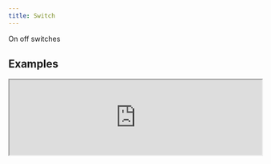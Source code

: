 ```yaml
---
title: Switch
---
```

On off switches

## Examples

<div><iframe style="width: 100%; margin: 0;" src="http://ui-demos.blankapp.org/switch-example" scrolling="no" /></div>

```jsx
<Switch />
```

## States

### Disabled

<div><iframe style="width: 100%; margin: 0;" src="http://ui-demos.blankapp.org/switch-state-disabled" scrolling="no" /></div>

```jsx
<Switch disabled />
<Switch disabled checked />
```

### Checked

<div><iframe style="width: 100%; margin: 0;" src="http://ui-demos.blankapp.org/switch-state-checked" scrolling="no" /></div>

```jsx
<Switch checked />
```

## API

### Props

Name | Description | Type | Optional value | Default
--- | --- | --- | --- | ---
`disabled` | - | bool | - | `false`
`checked` | - | bool | - | `false`

### Events

Name | Description
--- | ---
`onCheckedChange` | -
